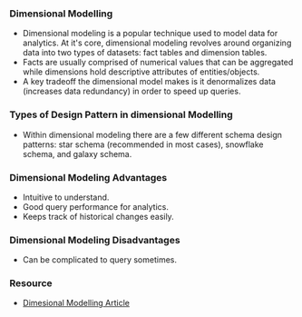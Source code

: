 ### Dimensional Modelling

- Dimensional modeling is a popular technique used to model data for analytics. At it's core, dimensional modeling revolves around organizing data into two types of datasets: fact tables and dimension tables. 
- Facts are usually comprised of numerical values that can be aggregated while dimensions hold descriptive attributes of entities/objects. 
- A key tradeoff the dimensional model makes is it denormalizes data (increases data redundancy) in order to speed up queries.

### Types of Design Pattern in dimensional Modelling
- Within dimensional modeling there are a few different schema design patterns: star schema (recommended in most cases), snowflake schema, and galaxy schema.

### Dimensional Modeling Advantages
- Intuitive to understand.
- Good query performance for analytics.
- Keeps track of historical changes easily.

### Dimensional Modeling Disadvantages
- Can be complicated to query sometimes.


### Resource
- [Dimesional Modelling Article](https://dataengineering.wiki/Concepts/Dimensional+Modeling)
